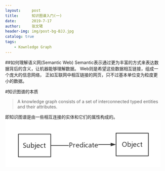 ```yaml
---
layout:     post
title:      知识图谱入门(一)
date:       2019-7-17
author:     张文珺
header-img: img/post-bg-BJJ.jpg
catalog: true
tags:
    - Kownledge Graph
---
```


##如何理解语义网(Semantic Web)
Semantic表示通过更为丰富的方式来表达数据背后的含义，让机器能够理解数据。 Web则是希望这些数据相互链接，组成一个庞大的信息网络，
正如互联网中相互链接的网页，只不过基本单位变为粒度更小的数据。

#知识图谱的本质
>A knowledge graph consists of a set of interconnected typed entities and their attributes.

即知识图谱是由一些相互连接的实体和它们的属性构成的。
![](https://github.com/zhangwenjum1997/zhangwenjum1997.github.io/blob/master/img/rdf.PNG)
